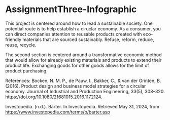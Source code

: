 # AssignmentThree-Infographic
 This project is centered around how to lead a sustainable society. One potential route is to help establish a ciruclar economy. As a consumer, you can direct companies attention to reusable products created with eco-friendly materials that are sourced sustainably. Refuse, reform, reduce, reuse, recycle. 

 The second section is centered around a transformative economic method that would allow for already existing materials and products to extend their product life. Exchanging goods for other goods allows for the limit of product purchasing. 

 References:
Bocken, N. M. P., de Pauw, I., Bakker, C., & van der Grinten, B. (2016). Product design and business model strategies for a circular economy. Journal of Industrial and Production Engineering, 33(5), 308–320. https://doi.org/10.1080/21681015.2016.1172124.

 Investopedia. (n.d.). Barter. In Investopedia. Retrieved May 31, 2024, from https://www.investopedia.com/terms/b/barter.asp
